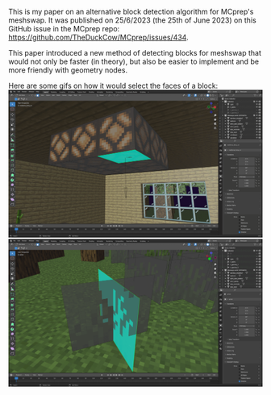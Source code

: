 This is my paper on an alternative block detection algorithm for MCprep's meshswap. It was published on 25/6/2023 (the 25th of June 2023) on this GitHub issue in the MCprep repo: https://github.com/TheDuckCow/MCprep/issues/434.

This paper introduced a new method of detecting blocks for meshswap that would not only be faster (in theory), but also be easier to implement and be more friendly with geometry nodes.

Here are some gifs on how it would select the faces of a block:
![Cubic Selection](selection.gif)
![Non-Cubic Selection](selection-non-cubic.gif)
